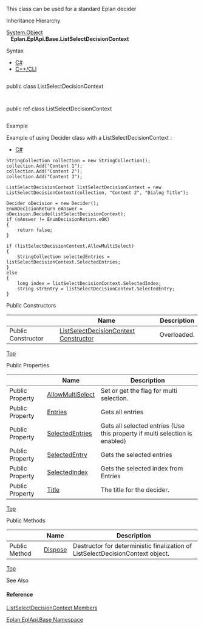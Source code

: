 This class can be used for a standard Eplan decider

Inheritance Hierarchy

[System.Object](#)  
   **Eplan.EplApi.Base.ListSelectDecisionContext**

Syntax

* [C#](#i-syntax-CS)
* [C++/CLI](#i-syntax-CPP2005)

```
```
public class ListSelectDecisionContext
```
```

```
```
public ref class ListSelectDecisionContext
```
```

Example

Example of using Decider class with a ListSelectDecisionContext :

* [C#](#i-tab-content-45801c48-a94c-46b9-9604-963e3a777479)

```
StringCollection collection = new StringCollection();
collection.Add("Content 1");
collection.Add("Content 2");
collection.Add("Content 3");

ListSelectDecisionContext listSelectDecisionContext = new ListSelectDecisionContext(collection, "Content 2", "Dialog Title");

Decider oDecision = new Decider();
EnumDecisionReturn eAnswer = oDecision.Decide(listSelectDecisionContext);
if (eAnswer != EnumDecisionReturn.eOK)
{
    return false;
}

if (listSelectDecisionContext.AllowMultiSelect)
{
    StringCollection selectedEntries = listSelectDecisionContext.SelectedEntries;
}
else
{
    long index = listSelectDecisionContext.SelectedIndex;
    string strEntry = listSelectDecisionContext.SelectedEntry;
}

```

Public Constructors

|  | Name | Description |
| --- | --- | --- |
| Public Constructor | [ListSelectDecisionContext Constructor](Eplan.EplApi.Baseu~Eplan.EplApi.Base.ListSelectDecisionContext~_ctor.html) | Overloaded. |

[Top](#top)



Public Properties

|  | Name | Description |
| --- | --- | --- |
| Public Property | [AllowMultiSelect](Eplan.EplApi.Baseu~Eplan.EplApi.Base.ListSelectDecisionContext~AllowMultiSelect.html) | Set or get the flag for multi selection. |
| Public Property | [Entries](Eplan.EplApi.Baseu~Eplan.EplApi.Base.ListSelectDecisionContext~Entries.html) | Gets all entries |
| Public Property | [SelectedEntries](Eplan.EplApi.Baseu~Eplan.EplApi.Base.ListSelectDecisionContext~SelectedEntries.html) | Gets all selected entries (Use this property if multi selection is enabled) |
| Public Property | [SelectedEntry](Eplan.EplApi.Baseu~Eplan.EplApi.Base.ListSelectDecisionContext~SelectedEntry.html) | Gets the selected entries |
| Public Property | [SelectedIndex](Eplan.EplApi.Baseu~Eplan.EplApi.Base.ListSelectDecisionContext~SelectedIndex.html) | Gets the selected index from Entries |
| Public Property | [Title](Eplan.EplApi.Baseu~Eplan.EplApi.Base.ListSelectDecisionContext~Title.html) | The title for the decider. |

[Top](#top)

Public Methods

|  | Name | Description |
| --- | --- | --- |
| Public Method | [Dispose](Eplan.EplApi.Baseu~Eplan.EplApi.Base.ListSelectDecisionContext~Dispose().html) | Destructor for deterministic finalization of ListSelectDecisionContext object. |

[Top](#top)




See Also

#### Reference

[ListSelectDecisionContext Members](Eplan.EplApi.Baseu~Eplan.EplApi.Base.ListSelectDecisionContext_members.html)
  
[Eplan.EplApi.Base Namespace](Eplan.EplApi.Baseu~Eplan.EplApi.Base_namespace.html)